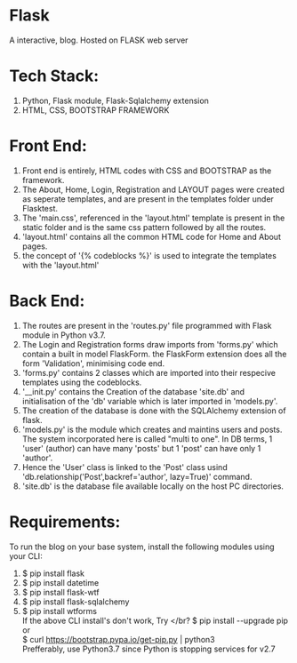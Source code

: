 # Flask
A interactive, blog. Hosted on FLASK web server
# Tech Stack:
1) Python, Flask module, Flask-Sqlalchemy extension
2) HTML, CSS, BOOTSTRAP FRAMEWORK
# Front End:
  1) Front end is entirely, HTML codes with CSS and BOOTSTRAP as the framework.
  2) The About, Home, Login, Registration and LAYOUT pages were created as seperate templates,
  and are present in the templates folder under Flasktest.
  3) The 'main.css', referenced in the 'layout.html' template is present in the static folder
  and is the same css pattern followed by all the routes.
  4) 'layout.html' contains all the common HTML code for Home and About pages.
  5) the concept of '{% codeblocks %}' is used to integrate the templates with the 'layout.html'
# Back End:
  1) The routes are present in the 'routes.py' file programmed with Flask module in Python v3.7. 
  2) The Login and Registration forms draw imports from 'forms.py' which contain a built in model FlaskForm.
  the FlaskForm extension does all the form 'Validation', minimising code end.
  3) 'forms.py' contains 2 classes which are imported into their respecive templates using the codeblocks.
  4) '__init.py' contains the Creation of the database 'site.db' and initialisation of the 'db' variable
  which is later imported in 'models.py'.
  5) The creation of the database is done with the SQLAlchemy extension of flask.
  6) 'models.py' is the module which creates and maintins users and posts. The system incorporated here is called
  "multi to one". In DB terms, 1 'user' (author) can have many 'posts' but 1 'post' can have only 1 'author'.
  7) Hence the 'User' class is linked to the 'Post' class usind 'db.relationship('Post',backref='author', lazy=True)'
  command.
  8) 'site.db' is the database file available locally on the host PC directories.
# Requirements: 
  To run the blog on your base system, install the following modules using your CLI: </br>
  1) $ pip install flask
  2) $ pip install datetime
  3) $ pip install flask-wtf
  4) $ pip install flask-sqlalchemy
  5) $ pip install wtforms </br>
If the above CLI install's don't work, Try </br?
  $ pip install --upgrade pip </br>
  or </br> $ curl https://bootstrap.pypa.io/get-pip.py | python3 </br>
  Prefferably, use Python3.7 since Python is stopping services for v2.7
  
  
